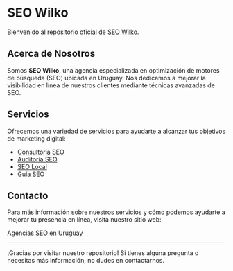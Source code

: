 # SEO Wilko

Bienvenido al repositorio oficial de [SEO Wilko](https://www.seowilko.com).

## Acerca de Nosotros

Somos **SEO Wilko**, una agencia especializada en optimización de motores de búsqueda (SEO) ubicada en Uruguay. Nos dedicamos a mejorar la visibilidad en línea de nuestros clientes mediante técnicas avanzadas de SEO.

## Servicios

Ofrecemos una variedad de servicios para ayudarte a alcanzar tus objetivos de marketing digital:

- [Consultoría SEO](https://www.seowilko.com/consultoria-seo/)
- [Auditoría SEO](https://www.seowilko.com/auditoria-seo/)
- [SEO Local](https://www.seowilko.com/seo-local/)
- [Guía SEO](https://www.seowilko.com/guia-seo/)

## Contacto

Para más información sobre nuestros servicios y cómo podemos ayudarte a mejorar tu presencia en línea, visita nuestro sitio web:

[Agencias SEO en Uruguay](https://www.seowilko.com)

---

¡Gracias por visitar nuestro repositorio! Si tienes alguna pregunta o necesitas más información, no dudes en contactarnos.

